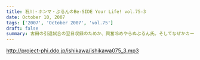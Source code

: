 ```yaml
---
title: 石川・ホンマ・ぶるんのBe-SIDE Your Life! vol.75-3
date: October 10, 2007
tags: ['2007', 'October 2007', 'vol.75']
draft: false
summary: 古田の引退試合の翌日収録のためか、興奮冷めやらぬぶるん氏。そしてなぜかカープファンのあまりにも熱く厚い思いが聴ける、そんな三本目となっております！NAMAE
---
```


http://project-phi.ddo.jp/ishikawa/ishikawa075_3.mp3